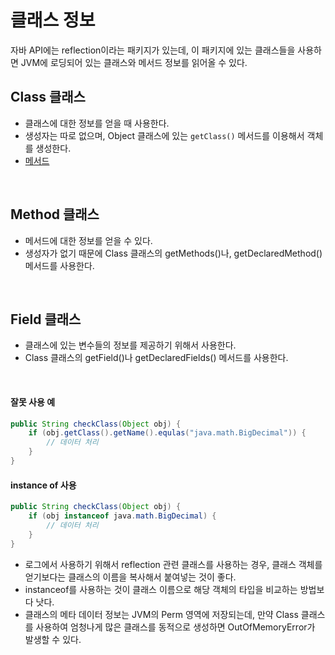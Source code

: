 # 클래스 정보
자바 API에는 reflection이라는 패키지가 있는데, 이 패키지에 있는 클래스들을 사용하면 JVM에 로딩되어 있는 클래스와 메서드 정보를 읽어올 수 있다.

## Class 클래스
- 클래스에 대한 정보를 얻을 때 사용한다.
- 생성자는 따로 없으며, Object 클래스에 있는 `getClass()` 메서드를 이용해서 객체를 생성한다.
- [메서드](https://docs.oracle.com/javase/8/docs/api/java/lang/Class.html)

<br>

## Method 클래스
- 메서드에 대한 정보를 얻을 수 있다.
- 생성자가 없기 때문에 Class 클래스의 getMethods()나, getDeclaredMethod() 메서드를 사용한다.

<br>

## Field 클래스
- 클래스에 있는 변수들의 정보를 제공하기 위해서 사용한다.
- Class 클래스의 getField()나 getDeclaredFields() 메서드를 사용한다.

<br>

#### 잘못 사용 예
```java
public String checkClass(Object obj) {
    if (obj.getClass().getName().equlas("java.math.BigDecimal")) {
        // 데이터 처리
    }
}
```

#### instance of 사용
```java
public String checkClass(Object obj) {
    if (obj instanceof java.math.BigDecimal) {
        // 데이터 처리
    }
}
```

- 로그에서 사용하기 위해서 reflection 관련 클래스를 사용하는 경우, 클래스 객체를 얻기보다는 클래스의 이름을 복사해서 붙여넣는 것이 좋다.
- instanceof를 사용하는 것이 클래스 이름으로 해당 객체의 타입을 비교하는 방법보다 낫다.
- 클래스의 메타 데이터 정보는 JVM의 Perm 영역에 저장되는데, 만약 Class 클래스를 사용하여 엄청나게 많은 클래스를 동적으로 생성하면 OutOfMemoryError가 발생할 수 있다.